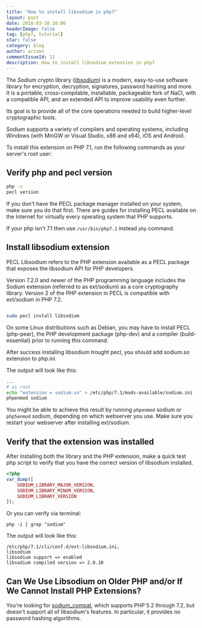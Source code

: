```yaml
---
title: "How to install libsodium in php7"
layout: post
date: 2018-03-28 10:00
headerImage: false
tag: [php7, tutorial]
star: false
category: blog
author: arzzen
commentIssueId: 11
description: How to install libsodium extension in php7
---
```


The _Sodium_ crypto library ([libsodium](https://legacy.gitbook.com/book/jedisct1/libsodium/details)) is a modern, easy-to-use software library for encryption, decryption, signatures, password hashing and more.
It is a portable, cross-compilable, installable, packageable fork of NaCl, with a compatible API, and an extended API to improve usability even further.

Its goal is to provide all of the core operations needed to build higher-level cryptographic tools.

Sodium supports a variety of compilers and operating systems, including Windows (with MinGW or Visual Studio, x86 and x64), iOS and Android.

To install this extension on PHP 7.1, run the following commands as your server's root user:

## Verify php and pecl version

```bash
php -v
pecl version
```

If you don't have the PECL package manager installed on your system, make sure you do that first. 
There are guides for installing PECL available on the Internet for virtually every operating system that PHP supports.

If your php isn't 7.1 then use `/usr/bin/php7.1` instead `php` command.

## Install libsodium extension

PECL Libsodium refers to the PHP extension available as a PECL package that exposes the libsodium API for PHP developers.

Version 7.2.0 and newer of the PHP programming language includes the Sodium extension (referred to as ext/sodium) as a core cryptography library. Version 2 of the PHP extension in PECL is compatible with ext/sodium in PHP 7.2.

```bash

sudo pecl install libsodium
```

On some Linux distributions such as Debian, you may have to install PECL (php-pear), 
the PHP development package (php-dev) and a compiler (build-essential) prior to running this command.

After success installing libsodium trought pecl, you should add sodium.so extension to php.ini.

The output will look like this:

```bash
...
# as root
echo "extension = sodium.so" > /etc/php/7.1/mods-available/sodium.ini
phpenmod sodium 
```

You might be able to achieve this result by running `phpenmod` sodium or `php5enmod` sodium, depending on which webserver you use. 
Make sure you restart your webserver after installing ext/sodium.

## Verify that the extension was installed

After installing both the library and the PHP extension, make a quick test php script to 
verify that you have the correct version of libsodium installed.

```php
<?php
var_dump([
    SODIUM_LIBRARY_MAJOR_VERSION,
    SODIUM_LIBRARY_MINOR_VERSION,
    SODIUM_LIBRARY_VERSION
]);
```

Or you can verify via terminal:

```
php -i | grep "sodium"
```

The output will look like this:

```
/etc/php/7.1/cli/conf.d/ext-libsodium.ini,
libsodium
libsodium support => enabled
libsodium compiled version => 2.0.10
```

## Can We Use Libsodium on Older PHP and/or If We Cannot Install PHP Extensions?

You're looking for [sodium_compat](https://github.com/paragonie/sodium_compat), which supports PHP 5.2 through 7.2, 
but doesn't support all of libsodium's features. In particular, it provides no password hashing algorithms.

